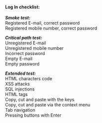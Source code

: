 #### Log In checklist:
<i><b>Smoke test:</b></i>  
Registered E-mail, correct password  
Registered mobile number, correct password

<i><b>Critical path test:</b></i>  
Unregistered E-mail  
Unregistered mobile number  
Incorrect password  
Empty E-mail  
Empty password

<i><b>Extended test:</b></i>  
HTML characters code  
XSS attacks  
SQL injections  
HTML tags  
Copy, cut and paste with the keys  
Copy, cut and paste via the context menu  
Tab navigation  
Pressing buttons with Enter
